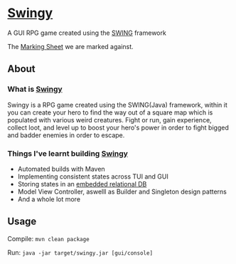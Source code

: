 # [Swingy](https://github.com/ziadhorat/Swingy/blob/master/documentation/Swingy.en.pdf)

A GUI RPG game created using the [SWING](https://en.wikipedia.org/wiki/Swing_(Java)) framework

The [Marking Sheet](https://github.com/ziadhorat/Swingy/blob/master/documentation/swingy.markingsheet.pdf) we are marked against.

## About

### What is [Swingy](https://github.com/ziadhorat/Swingy/blob/master/documentation/Swingy.en.pdf)

Swingy is a RPG game created using the SWING(Java) framework, within it you can create your hero to find the way out of a square map which is populated with various weird creatures. Fight or run, gain experience, collect loot, and level up to boost your hero's power in order to fight bigged and badder enemies in order to escape.

### Things I've learnt building [Swingy](https://github.com/ziadhorat/Swingy/blob/master/documentation/Swingy.en.pdf)

- Automated builds with Maven
- Implementing consistent states across TUI and GUI
- Storing states in an [embedded relational DB](https://mvnrepository.com/artifact/com.h2database/h2)
- Model View Controller, aswelll as Builder and Singleton design patterns
- And a whole lot more

## Usage

Compile: `mvn clean package`

Run: `java -jar target/swingy.jar [gui/console]`
